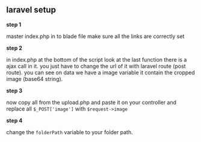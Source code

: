 ## laravel setup

**step 1**


master index.php in to blade file make sure all the links are correctly set

**step 2**

in index.php at the bottom of the script look at the last function there is a ajax call in it. you just have to change the url of it with laravel route (post route).
you can see on data we have a image variable it contain the cropped image (base64 string).


**step 3**

now copy all from the upload.php and paste it on your controller and replace all `$_POST['image']` with `$request->image`

**step 4**

change the `folderPath` variable to your folder path.




